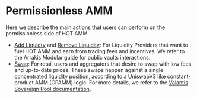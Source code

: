 # Permissionless AMM

Here we describe the main actions that users can perform on the permissionless side of HOT AMM.

- [Add Liquidty](../../../arrakisModular/guides/quickstart/addLiquidity.md) and [Remove Liquidity](../../../arrakisModular/guides/quickstart/removeLiquidity.md): For Liquidity Providers that want to fuel HOT AMM and earn from trading fees and incentives. We refer to the Arrakis Modular guide for public vaults interactions.
- [Swap](https://docs.valantis.xyz/hot/swap/amm-swap): For retail users and aggregators that desire to swap with low fees and up-to-date prices. These swaps happen against a single concentrated liquidity position, according to a UniswapV3 like constant-product AMM (CPAMM) logic. For more details, we refer to the [Valantis Sovereign Pool documentation](https://docs.valantis.xyz/sovereign-pool-subpages/sovereign-pool-actions/swap-steps).
